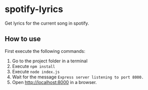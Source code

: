 # spotify-lyrics
Get lyrics for the current song in spotify.


## How to use

First execute the following commands:

1. Go to the project folder in a terminal
2. Execute `npm install`
3. Execute `node index.js`
4. Wait for the message `Express server listening to port 8000.`
4. Open [http://localhost:8000](http://localhost:8000) in a browser.
